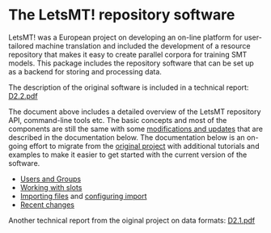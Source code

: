 
# The LetsMT! repository software

LetsMT! was a European project on developing an on-line platform for user-tailored machine translation and included the development of a resource repository that makes it easy to create parallel corpora for training SMT models. This package includes the repository software that can be set up as a backend for storing and processing data.

The description of the original software is included in a technical report: [D2.2.pdf](D2.2.pdf)

The document above includes a detailed overview of the LetsMT repository API, command-line tools etc. The basic concepts and most of the components are still the same with some [modifications and updates](Changes.md) that are described in the documentation below. The documentation below is an on-going effort to migrate from the [original project](http://opus.nlpl.eu/letsmt-trac) with additional tutorials and examples to make it easier to get started with the current version of the software.

* [Users and Groups](UsersAndGroups.md)
* [Working with slots](WorkingWithSlots.md)
* [Importing files](ImportingFiles.md) and [configuring import](ImportConfiguration.md)
* [Recent changes](Changes.md)

Another technical report from the oiginal project on data formats: [D2.1.pdf](D2.1.pdf)
